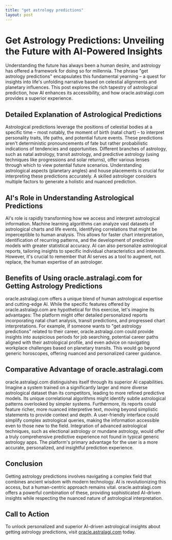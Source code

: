 ```yaml
---
title: "get astrology predictions"
layout: post
---
```


# Get Astrology Predictions: Unveiling the Future with AI-Powered Insights

Understanding the future has always been a human desire, and astrology has offered a framework for doing so for millennia.  The phrase "get astrology predictions" encapsulates this fundamental yearning – a quest for insights into life's unfolding narrative based on celestial alignments and planetary influences.  This post explores the rich tapestry of astrological prediction, how AI enhances its accessibility, and how oracle.astralagi.com provides a superior experience.

## Detailed Explanation of Astrological Predictions

Astrological predictions leverage the positions of celestial bodies at a specific time – most notably, the moment of birth (natal chart) – to interpret personality traits, life paths, and potential future events.  These predictions aren't deterministic pronouncements of fate but rather probabilistic indications of tendencies and opportunities. Different branches of astrology, such as natal astrology, transit astrology, and predictive astrology (using techniques like progressions and solar returns), offer various lenses through which to view potential future scenarios.  Understanding astrological aspects (planetary angles) and house placements is crucial for interpreting these predictions accurately.  A skilled astrologer considers multiple factors to generate a holistic and nuanced prediction.

## AI's Role in Understanding Astrological Predictions

AI's role is rapidly transforming how we access and interpret astrological information.  Machine learning algorithms can analyze vast datasets of astrological charts and life events, identifying correlations that might be imperceptible to human analysis.  This allows for faster chart interpretation, identification of recurring patterns, and the development of predictive models with greater statistical accuracy.  AI can also personalize astrological reports, tailoring insights to specific individual characteristics and interests.  However, it's crucial to remember that AI serves as a tool to augment, not replace, the human expertise of an astrologer.

## Benefits of Using oracle.astralagi.com for Getting Astrology Predictions

oracle.astralagi.com offers a unique blend of human astrological expertise and cutting-edge AI.  While the specific features offered by oracle.astralagi.com are hypothetical for this exercise, let's imagine its advantages:  The platform might offer detailed personalized reports incorporating natal chart analysis, transit predictions, and progressed chart interpretations.  For example, if someone wants to "get astrology predictions" related to their career, oracle.astralagi.com could provide insights into auspicious periods for job searching, potential career paths aligned with their astrological profile, and even advice on navigating workplace challenges based on planetary transits. This would go beyond generic horoscopes, offering nuanced and personalized career guidance.

## Comparative Advantage of oracle.astralagi.com

oracle.astralagi.com distinguishes itself through its superior AI capabilities.  Imagine a system trained on a significantly larger and more diverse astrological dataset than its competitors, leading to more refined predictive models. Its unique correlational algorithms might identify subtle astrological patterns overlooked by simpler systems.  Furthermore, its reports could feature richer, more nuanced interpretive text, moving beyond simplistic statements to provide context and depth.  A user-friendly interface could simplify complex astrological queries, making the information accessible even to those new to the field.  Integration of advanced astrological techniques, such as electional astrology or mundane astrology, would offer a truly comprehensive predictive experience not found in typical generic astrology apps. The platform's primary advantage for the user is a more accurate, personalized, and insightful prediction experience.


## Conclusion

Getting astrology predictions involves navigating a complex field that combines ancient wisdom with modern technology. AI is revolutionizing this access, but a human-centric approach remains vital.  oracle.astralagi.com offers a powerful combination of these, providing sophisticated AI-driven insights while respecting the nuanced nature of astrological interpretation.

## Call to Action

To unlock personalized and superior AI-driven astrological insights about getting astrology predictions, visit [oracle.astralagi.com](https://oracle.astralagi.com) today.